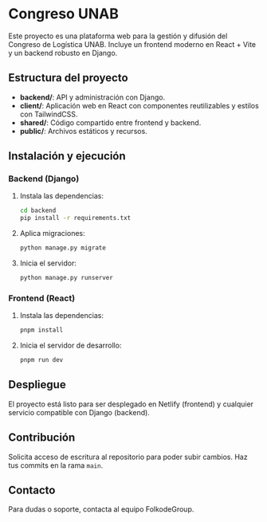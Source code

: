 # Congreso UNAB

Este proyecto es una plataforma web para la gestión y difusión del Congreso de Logística UNAB. Incluye un frontend moderno en React + Vite y un backend robusto en Django.

## Estructura del proyecto

- **backend/**: API y administración con Django.
- **client/**: Aplicación web en React con componentes reutilizables y estilos con TailwindCSS.
- **shared/**: Código compartido entre frontend y backend.
- **public/**: Archivos estáticos y recursos.

## Instalación y ejecución

### Backend (Django)
1. Instala las dependencias:
   ```bash
   cd backend
   pip install -r requirements.txt
   ```
2. Aplica migraciones:
   ```bash
   python manage.py migrate
   ```
3. Inicia el servidor:
   ```bash
   python manage.py runserver
   ```

### Frontend (React)
1. Instala las dependencias:
   ```bash
   pnpm install
   ```
2. Inicia el servidor de desarrollo:
   ```bash
   pnpm run dev
   ```

## Despliegue

El proyecto está listo para ser desplegado en Netlify (frontend) y cualquier servicio compatible con Django (backend).

## Contribución

Solicita acceso de escritura al repositorio para poder subir cambios. Haz tus commits en la rama `main`.

## Contacto

Para dudas o soporte, contacta al equipo FolkodeGroup.
